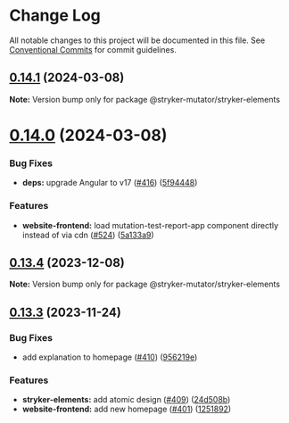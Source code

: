 # Change Log

All notable changes to this project will be documented in this file.
See [Conventional Commits](https://conventionalcommits.org) for commit guidelines.

## [0.14.1](https://github.com/stryker-mutator/stryker-dashboard/compare/v0.14.0...v0.14.1) (2024-03-08)

**Note:** Version bump only for package @stryker-mutator/stryker-elements

# [0.14.0](https://github.com/stryker-mutator/stryker-dashboard/compare/v0.13.4...v0.14.0) (2024-03-08)

### Bug Fixes

- **deps:** upgrade Angular to v17 ([#416](https://github.com/stryker-mutator/stryker-dashboard/issues/416)) ([5f94448](https://github.com/stryker-mutator/stryker-dashboard/commit/5f944489bc043336615cb28de400f85d60cfd736))

### Features

- **website-frontend:** load mutation-test-report-app component directly instead of via cdn ([#524](https://github.com/stryker-mutator/stryker-dashboard/issues/524)) ([5a133a9](https://github.com/stryker-mutator/stryker-dashboard/commit/5a133a9a27e3e2f9c406902ebb8c0c0c5d1fb112))

## [0.13.4](https://github.com/stryker-mutator/stryker-dashboard/compare/v0.13.3...v0.13.4) (2023-12-08)

**Note:** Version bump only for package @stryker-mutator/stryker-elements

## [0.13.3](https://github.com/stryker-mutator/stryker-dashboard/compare/v0.13.2...v0.13.3) (2023-11-24)

### Bug Fixes

- add explanation to homepage ([#410](https://github.com/stryker-mutator/stryker-dashboard/issues/410)) ([956219e](https://github.com/stryker-mutator/stryker-dashboard/commit/956219e083db644287826fdcccd93c75feffc4ec))

### Features

- **stryker-elements:** add atomic design ([#409](https://github.com/stryker-mutator/stryker-dashboard/issues/409)) ([24d508b](https://github.com/stryker-mutator/stryker-dashboard/commit/24d508b9a034c06651024ff214187f705862c7c7))
- **website-frontend:** add new homepage ([#401](https://github.com/stryker-mutator/stryker-dashboard/issues/401)) ([1251892](https://github.com/stryker-mutator/stryker-dashboard/commit/1251892a332e58134b12ad5a734710283eb3cf79))
